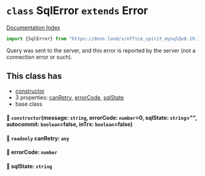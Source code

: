 # `class` SqlError `extends` Error

[Documentation Index](../README.md)

```ts
import {SqlError} from "https://deno.land/x/office_spirit_mysql@v0.19.14/mod.ts"
```

Query was sent to the server, and this error is reported by the server (not a connection error or such).

## This class has

- [constructor](#-constructormessage-string-errorcode-number0-sqlstate-string-autocommit-booleanfalse-intrx-booleanfalse)
- 3 properties:
[canRetry](#-readonly-canretry-any),
[errorCode](#-errorcode-number),
[sqlState](#-sqlstate-string)
- base class


#### 🔧 `constructor`(message: `string`, errorCode: `number`=0, sqlState: `string`="", autocommit: `boolean`=false, inTrx: `boolean`=false)



#### 📄 `readonly` canRetry: `any`



#### 📄 errorCode: `number`



#### 📄 sqlState: `string`



